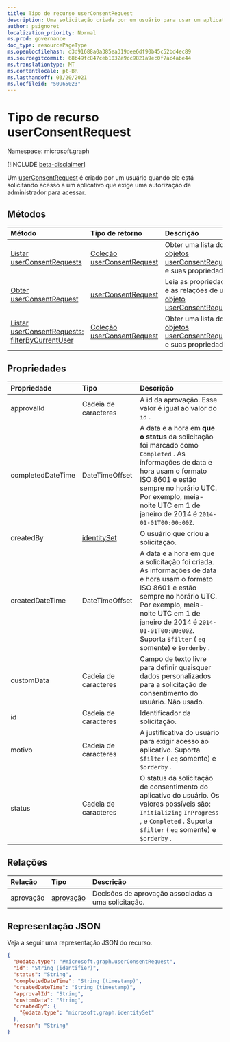 ```yaml
---
title: Tipo de recurso userConsentRequest
description: Uma solicitação criada por um usuário para usar um aplicativo que exige acesso a dados organizacionais que o usuário não tem autorização para conceder consentimento a si mesmo.
author: psignoret
localization_priority: Normal
ms.prod: governance
doc_type: resourcePageType
ms.openlocfilehash: d3d91688a0a385ea319dee6df90b45c52bd4ec89
ms.sourcegitcommit: 68b49fc847ceb1032a9cc9821a9ec0f7ac4abe44
ms.translationtype: MT
ms.contentlocale: pt-BR
ms.lasthandoff: 03/20/2021
ms.locfileid: "50965023"
---
```

# <a name="userconsentrequest-resource-type"></a>Tipo de recurso userConsentRequest

Namespace: microsoft.graph

[!INCLUDE [beta-disclaimer](../../includes/beta-disclaimer.md)]

Um [userConsentRequest](../resources/userconsentrequest.md) é criado por um usuário quando ele está solicitando acesso a um aplicativo que exige uma autorização de administrador para acessar. 

## <a name="methods"></a>Métodos
|Método|Tipo de retorno|Descrição|
|:---|:---|:---|
|[Listar userConsentRequests](../api/userconsentrequest-list.md)|[Coleção userConsentRequest](../resources/userconsentrequest.md)|Obter uma lista dos [objetos userConsentRequest](../resources/userconsentrequest.md) e suas propriedades.|
|[Obter userConsentRequest](../api/userconsentrequest-get.md)|[userConsentRequest](../resources/userconsentrequest.md)|Leia as propriedades e as relações de um [objeto userConsentRequest.](../resources/userconsentrequest.md)|
|[Listar userConsentRequests: filterByCurrentUser](../api/userconsentrequest-filterByCurrentUser.md)|[Coleção userConsentRequest](../resources/userconsentrequest.md)|Obter uma lista dos [objetos userConsentRequest](../resources/userconsentrequest.md) e suas propriedades.|

## <a name="properties"></a>Propriedades
|Propriedade|Tipo|Descrição|
|:---|:---|:---|
|approvalId|Cadeia de caracteres|A id da aprovação. Esse valor é igual ao valor do `id` .|
|completedDateTime|DateTimeOffset|A data e a hora em **que o status** da solicitação foi marcado como `Completed` . As informações de data e hora usam o formato ISO 8601 e estão sempre no horário UTC. Por exemplo, meia-noite UTC em 1 de janeiro de 2014 é `2014-01-01T00:00:00Z`.|
|createdBy|[identitySet](../resources/identityset.md)|O usuário que criou a solicitação.|
|createdDateTime|DateTimeOffset|A data e a hora em que a solicitação foi criada. As informações de data e hora usam o formato ISO 8601 e estão sempre no horário UTC. Por exemplo, meia-noite UTC em 1 de janeiro de 2014 é `2014-01-01T00:00:00Z`. Suporta `$filter` ( `eq` somente) e `$orderby` .|
|customData|Cadeia de caracteres|Campo de texto livre para definir quaisquer dados personalizados para a solicitação de consentimento do usuário. Não usado.|
|id|Cadeia de caracteres|Identificador da solicitação. |
|motivo|Cadeia de caracteres|A justificativa do usuário para exigir acesso ao aplicativo. Suporta `$filter` ( `eq` somente) e `$orderby` .  |
|status|Cadeia de caracteres|O status da solicitação de consentimento do aplicativo do usuário. Os valores possíveis são: `Initializing` `InProgress` , e `Completed` . Suporta `$filter` ( `eq` somente) e `$orderby` . |

## <a name="relationships"></a>Relações
|Relação|Tipo|Descrição|
|:---|:---|:---|
|aprovação|[aprovação](../resources/approval.md)|Decisões de aprovação associadas a uma solicitação.|

## <a name="json-representation"></a>Representação JSON
Veja a seguir uma representação JSON do recurso.
<!-- {
  "blockType": "resource",
  "keyProperty": "id",
  "@odata.type": "microsoft.graph.userConsentRequest",
  "openType": false
}
-->
``` json
{
  "@odata.type": "#microsoft.graph.userConsentRequest",
  "id": "String (identifier)",
  "status": "String",
  "completedDateTime": "String (timestamp)",
  "createdDateTime": "String (timestamp)",
  "approvalId": "String",
  "customData": "String",
  "createdBy": {
    "@odata.type": "microsoft.graph.identitySet"
  },
  "reason": "String"
}
```

